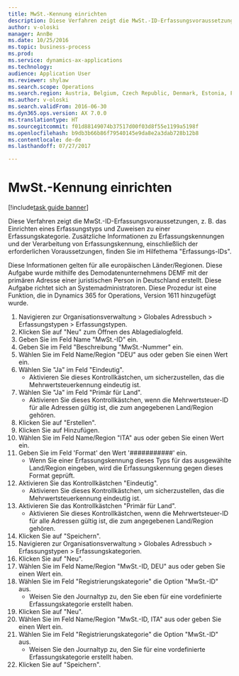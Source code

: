 ```yaml
--- 
title: MwSt.-Kennung einrichten
description: Diese Verfahren zeigt die MwSt.-ID-Erfassungsvoraussetzungen, z. B. das Einrichten eines Erfassungstyps und Zuweisen zu einer Erfassungskategorie.
author: v-oloski
manager: AnnBe
ms.date: 10/25/2016
ms.topic: business-process
ms.prod: 
ms.service: dynamics-ax-applications
ms.technology: 
audience: Application User
ms.reviewer: shylaw
ms.search.scope: Operations
ms.search.region: Austria, Belgium, Czech Republic, Denmark, Estonia, Finland, France, Germany, Hungary, Ireland, Italy, Latvia, Lithuania, Netherlands, Poland, Spain, Sweden, United Kingdom
ms.author: v-oloski
ms.search.validFrom: 2016-06-30
ms.dyn365.ops.version: AX 7.0.0
ms.translationtype: HT
ms.sourcegitcommit: f01d88149074b37517d00f03d8f55e1199a5198f
ms.openlocfilehash: b9db3b66b86f79540145e9da8e2a3dab728b12b8
ms.contentlocale: de-de
ms.lasthandoff: 07/27/2017

---
```

# <a name="set-up-vat-id"></a>MwSt.-Kennung einrichten

[!include[task guide banner](../../includes/task-guide-banner.md)]

Diese Verfahren zeigt die MwSt.-ID-Erfassungsvoraussetzungen, z. B. das Einrichten eines Erfassungstyps und Zuweisen zu einer Erfassungskategorie. Zusätzliche Informationen zu Erfassungskennungen und der Verarbeitung von Erfassungskennung, einschließlich der erforderlichen Voraussetzungen, finden Sie im Hilfethema "Erfassungs-IDs". 

Diese Informationen gelten für alle europäischen Länder/Regionen. Diese Aufgabe wurde mithilfe des Demodatenunternehmens DEMF mit der primären Adresse einer juristischen Person in Deutschland erstellt. Diese Aufgabe richtet sich an Systemadministratoren. Diese Prozedur ist eine Funktion, die in Dynamics 365 for Operations, Version 1611 hinzugefügt wurde.

1. Navigieren zur Organisationsverwaltung > Globales Adressbuch > Erfassungstypen > Erfassungstypen.
2. Klicken Sie auf "Neu" zum Öffnen des Ablagedialogfeld.
3. Geben Sie im Feld Name "MwSt.-ID" ein.
4. Geben Sie im Feld "Beschreibung "MwSt.-Nummer" ein.
5. Wählen Sie im Feld Name/Region "DEU" aus oder geben Sie einen Wert ein.
6. Wählen Sie "Ja" im Feld "Eindeutig".
    * Aktivieren Sie dieses Kontrollkästchen, um sicherzustellen, das die Mehrwertsteuerkennung eindeutig ist.  
7. Wählen Sie "Ja" im Feld "Primär für Land".
    * Aktivieren Sie dieses Kontrollkästchen, wenn die Mehrwertsteuer-ID für alle Adressen gültig ist, die zum angegebenen Land/Region gehören.  
8. Klicken Sie auf "Erstellen".
9. Klicken Sie auf Hinzufügen.
10. Wählen Sie im Feld Name/Region "ITA" aus oder geben Sie einen Wert ein.
11. Geben Sie im Feld 'Format' den Wert '###########' ein.
    * Wenn Sie einer Erfassungskennung dieses Typs für das ausgewählte Land/Region eingeben, wird die Erfassungskennung gegen dieses Format geprüft.  
12. Aktivieren Sie das Kontrollkästchen "Eindeutig".
    * Aktivieren Sie dieses Kontrollkästchen, um sicherzustellen, das die Mehrwertsteuerkennung eindeutig ist.  
13. Aktivieren Sie das Kontrollkästchen "Primär für Land".
    * Aktivieren Sie dieses Kontrollkästchen, wenn die Mehrwertsteuer-ID für alle Adressen gültig ist, die zum angegebenen Land/Region gehören.  
14. Klicken Sie auf "Speichern".
15. Navigieren zur Organisationsverwaltung > Globales Adressbuch > Erfassungstypen > Erfassungskategorien.
16. Klicken Sie auf "Neu".
17. Wählen Sie im Feld Name/Region "MwSt.-ID, DEU" aus oder geben Sie einen Wert ein.
18. Wählen Sie im Feld "Registrierungskategorie" die Option "MwSt.-ID" aus.
    * Weisen Sie den Journaltyp zu, den Sie eben für eine vordefinierte Erfassungskategorie erstellt haben.  
19. Klicken Sie auf "Neu".
20. Wählen Sie im Feld Name/Region "MwSt.-ID, ITA" aus oder geben Sie einen Wert ein.
21. Wählen Sie im Feld "Registrierungskategorie" die Option "MwSt.-ID" aus.
    * Weisen Sie den Journaltyp zu, den Sie für eine vordefinierte Erfassungskategorie erstellt haben.  
22. Klicken Sie auf "Speichern".


